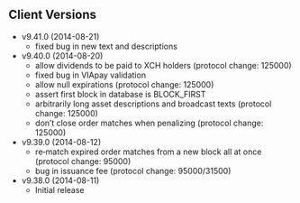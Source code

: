 ## Client Versions ##
* v9.41.0 (2014-08-21)
	* fixed bug in new text and descriptions
* v9.40.0 (2014-08-20)
	* allow dividends to be paid to XCH holders (protocol change: 125000)
	* fixed bug in VIApay validation
	* allow null expirations (protocol change: 125000)
	* assert first block in database is BLOCK_FIRST
	* arbitrarily long asset descriptions and broadcast texts (protocol change: 125000)
	* don’t close order matches when penalizing (protocol change: 125000)
* v9.39.0 (2014-08-12)
	* re‐match expired order matches from a new block all at once (protocol change: 95000)
	* bug in issuance fee (protocol change: 95000/31500)
* v9.38.0 (2014-08-11)
    * Initial release
